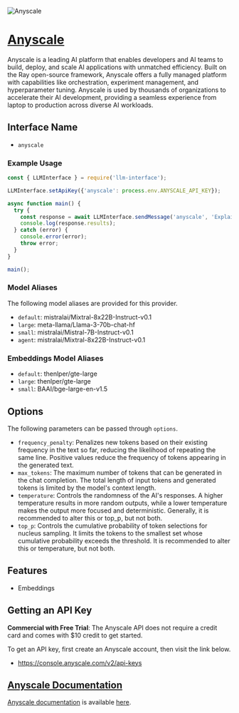![Anyscale](https://images.ctfassets.net/xjan103pcp94/cpKmR4XdiqNwmVIPyso3s/420926d0c276ff5e80faae17200f2acb/Webinar-Anyscale_logo.png)

# [Anyscale](https://anyscale.com)

Anyscale is a leading AI platform that enables developers and AI teams to build, deploy, and scale AI applications with unmatched efficiency. Built on the Ray open-source framework, Anyscale offers a fully managed platform with capabilities like orchestration, experiment management, and hyperparameter tuning. Anyscale is used by thousands of organizations to accelerate their AI development, providing a seamless experience from laptop to production across diverse AI workloads.

## Interface Name

- `anyscale`

### Example Usage

```javascript
const { LLMInterface } = require('llm-interface');

LLMInterface.setApiKey({'anyscale': process.env.ANYSCALE_API_KEY});

async function main() {
  try {
    const response = await LLMInterface.sendMessage('anyscale', 'Explain the importance of low latency LLMs.');
    console.log(response.results);
  } catch (error) {
    console.error(error);
    throw error;
  }
}

main();
```

### Model Aliases

The following model aliases are provided for this provider. 

- `default`: mistralai/Mixtral-8x22B-Instruct-v0.1
- `large`: meta-llama/Llama-3-70b-chat-hf
- `small`: mistralai/Mistral-7B-Instruct-v0.1
- `agent`: mistralai/Mixtral-8x22B-Instruct-v0.1

### Embeddings Model Aliases

- `default`: thenlper/gte-large
- `large`: thenlper/gte-large
- `small`: BAAI/bge-large-en-v1.5


## Options

The following parameters can be passed through `options`.

- `frequency_penalty`: Penalizes new tokens based on their existing frequency in the text so far, reducing the likelihood of repeating the same line. Positive values reduce the frequency of tokens appearing in the generated text.
- `max_tokens`: The maximum number of tokens that can be generated in the chat completion. The total length of input tokens and generated tokens is limited by the model's context length.
- `temperature`: Controls the randomness of the AI's responses. A higher temperature results in more random outputs, while a lower temperature makes the output more focused and deterministic. Generally, it is recommended to alter this or top_p, but not both.
- `top_p`: Controls the cumulative probability of token selections for nucleus sampling. It limits the tokens to the smallest set whose cumulative probability exceeds the threshold. It is recommended to alter this or temperature, but not both.


## Features

- Embeddings


## Getting an API Key

**Commercial with Free Trial**: The Anyscale API does not require a credit card and comes with $10 credit to get started.

To get an API key, first create an Anyscale account, then visit the link below.

- https://console.anyscale.com/v2/api-keys


## [Anyscale Documentation](https://docs.anyscale.com/reference/)

[Anyscale documentation](https://docs.anyscale.com/reference/) is available [here](https://docs.anyscale.com/reference/).
